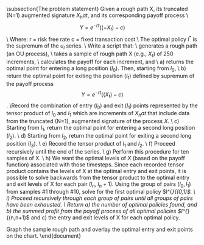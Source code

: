 \subsection{The problem statement}
Given a rough path X, its truncated (N=1) augmented signature $X_hat$, and its corresponding payoff process 
\\
$$Y = e^{-rt} ((-X_t)-c)$$
\\
Where:
r = risk free rate
c = fixed transaction cost
\\
The optimal policy $l^{*}$ is the supremum of the $\upsilon_l$ series.
\\
Write a script that:
\\
generates a rough path (an OU process),
\\
takes a sample of rough path X (e.g., $X_t$) of 250 increments,
\\
calculates the payoff for each increment, and
\\
a) returns the optimal point for entering a long position ($l_0$).
Then, starting from $l_0$,
\\
b) return the optimal point for exiting the position ($l_1$) defined by supremum of the payoff process $$Y = e^{-rt} ((X_t)-c)$$.
\\Record the combination of entry ($l_0$) and exit ($l_1$) points represented by the tensor product of $l_0$ and $l_1$ which are increments of $X_hat$ that include data from the truncated (N=1), augmented signature of the process $X$.
\\
c) Starting from $l_1$, return the optimal point for entering a second long position ($l_2$).
\\
d) Starting from $l_2$, return the optimal point for exiting a second long position ($l_3$).
\\
e) Record the tensor product of $l_1$ and $l_2$.
\\
f) Proceed recursively until the end of the series.
\\
g) Perform this procedure for ten samples of X.
\\
h) We want the optimal levels of $X$ (based on the payoff function) associated with those timesteps. Since each recorded tensor product contains the levels of X at the optimal entry and exit points, it is possible to solve backwards from the tensor product to the optimal entry and exit levels of X for each pair ($l_n$, $l_n+1$). Using the group of pairs ($l_0, l_1$) from samples #1 through #10, solve for the first optimal policy $l^{*}{(0,1)$.
\\
i) Proceed recursively through each group of pairs until all groups of pairs have been exhausted.
\\
Return a) the number of optimal policies found, and b) the summed profit from the payoff process of all optimal policies $l^{*}{(n,n+1)$ and c) the entry and exit levels of X for each optimal policy.

Graph the sample rough path and overlay the optimal entry and exit points on the chart.
\end{document}
